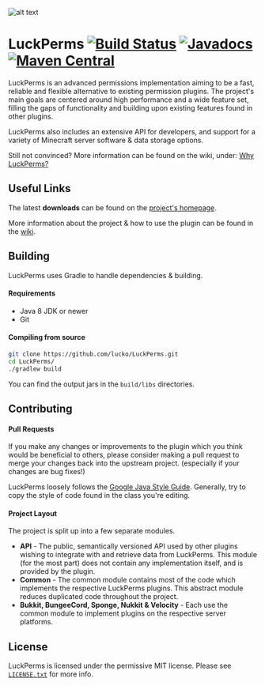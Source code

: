 ![alt text](https://i.imgur.com/7TwJZ5e.png "Banner")
# LuckPerms [![Build Status](https://ci.lucko.me/job/LuckPerms/badge/icon)](https://ci.lucko.me/job/LuckPerms/) [![Javadocs](https://javadoc.io/badge/me.lucko.luckperms/luckperms-api.svg)](https://javadoc.io/doc/me.lucko.luckperms/luckperms-api) [![Maven Central](https://maven-badges.herokuapp.com/maven-central/me.lucko.luckperms/luckperms-api/badge.svg)](https://maven-badges.herokuapp.com/maven-central/me.lucko.luckperms/luckperms-api)

LuckPerms is an advanced permissions implementation aiming to be a fast, reliable and flexible alternative to existing permission plugins. The project's main goals are centered around high performance and a wide feature set, filling the gaps of functionality and building upon existing features found in other plugins.

LuckPerms also includes an extensive API for developers, and support for a variety of Minecraft server software & data storage options.

Still not convinced? More information can be found on the wiki, under: [Why LuckPerms?](https://github.com/lucko/LuckPerms/wiki/Why-LuckPerms)

## Useful Links

The latest **downloads** can be found on the [project's homepage](https://luckperms.github.io/).

More information about the project & how to use the plugin can be found in the [wiki](https://github.com/lucko/LuckPerms/wiki).

## Building
LuckPerms uses Gradle to handle dependencies & building.

#### Requirements
* Java 8 JDK or newer
* Git

#### Compiling from source
```sh
git clone https://github.com/lucko/LuckPerms.git
cd LuckPerms/
./gradlew build
```

You can find the output jars in the `build/libs` directories.

## Contributing
#### Pull Requests
If you make any changes or improvements to the plugin which you think would be beneficial to others, please consider making a pull request to merge your changes back into the upstream project. (especially if your changes are bug fixes!)

LuckPerms loosely follows the [Google Java Style Guide](https://google.github.io/styleguide/javaguide.html). Generally, try to copy the style of code found in the class you're editing. 

#### Project Layout
The project is split up into a few separate modules.

* **API** - The public, semantically versioned API used by other plugins wishing to integrate with and retrieve data from LuckPerms. This module (for the most part) does not contain any implementation itself, and is provided by the plugin.
* **Common** - The common module contains most of the code which implements the respective LuckPerms plugins. This abstract module reduces duplicated code throughout the project.
* **Bukkit, BungeeCord, Sponge, Nukkit & Velocity** - Each use the common module to implement plugins on the respective server platforms.

## License
LuckPerms is licensed under the permissive MIT license. Please see [`LICENSE.txt`](https://github.com/lucko/LuckPerms/blob/master/LICENSE.txt) for more info.
